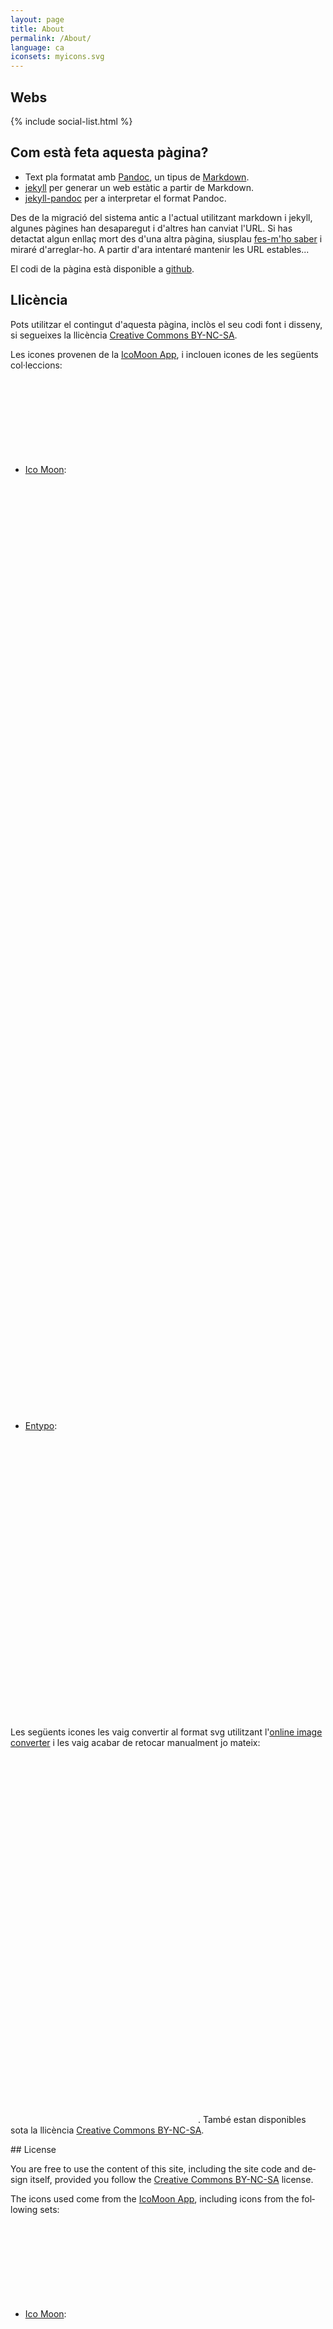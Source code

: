 ```yaml
---
layout: page
title: About
permalink: /About/
language: ca
iconsets: myicons.svg
---
```


## Webs

{% include social-list.html %}

## Com està feta aquesta pàgina?

* Text pla formatat amb [Pandoc](http://johnmacfarlane.net/pandoc), un tipus
  de [Markdown](https://ca.wikipedia.org/wiki/Markdown).
* [jekyll](http://jekyllrb.com) per generar un web estàtic a partir de
  Markdown.
* [jekyll-pandoc](https://github.com/mfenner/jekyll-pandoc) per a interpretar
  el format Pandoc.

Des de la migració del sistema antic a l'actual utilitzant markdown i jekyll,
algunes pàgines han desaparegut i d'altres han canviat l'URL. Si has detactat
algun enllaç mort des d'una altra pàgina, siusplau [fes-m'ho
saber]({{site.baseurl}}/Contact) i miraré d'arreglar-ho. A partir d'ara
intentaré mantenir les URL estables...

El codi de la pàgina està disponible a
[github](https://github.com/mcuquet/web).

## Llicència

Pots utilitzar el contingut d'aquesta pàgina, inclòs el seu codi font i
disseny, si segueixes la llicència [Creative Commons
BY-NC-SA](https://creativecommons.org/licenses/by-nc-sa/4.0/).

Les icones provenen de la [IcoMoon App](https://icomoon.io/app), i inclouen
icones de les següents col·leccions:

* [Ico Moon](https://icomoon.io/):
  <svg class="icon icon-me"><use xlink:href="#icon-me"></use></svg>
  <svg class="icon icon-textos"><use xlink:href="#icon-textos"></use></svg>
  <svg class="icon icon-code"><use xlink:href="#icon-code"></use></svg>
  <svg class="icon icon-muntanya"><use xlink:href="#icon-muntanya"></use></svg>
  <svg class="icon icon-research"><use xlink:href="#icon-research"></use></svg>
  <svg class="icon icon-contact"><use xlink:href="#icon-contact"></use></svg>
  <svg class="icon icon-github"><use xlink:href="#icon-github"></use></svg>
  <svg class="icon icon-lastfm"><use xlink:href="#icon-lastfm"></use></svg>
  <svg class="icon icon-linkedin2"><use xlink:href="#icon-linkedin2"></use></svg>
  <svg class="icon icon-twitter"><use xlink:href="#icon-twitter"></use></svg>
* [Entypo](http://www.entypo.com/):
  <svg class="icon icon-creative-commons"><use xlink:href="#icon-creative-commons"></use></svg>
  <svg class="icon icon-creative-commons-attribution"><use xlink:href="#icon-creative-commons-attribution"></use></svg>
  <svg class="icon icon-creative-commons-noncommercial-eu"><use xlink:href="#icon-creative-commons-noncommercial-eu"></use></svg>
  <svg class="icon icon-creative-commons-sharealike"><use xlink:href="#icon-creative-commons-sharealike"></use></svg>

Les següents icones les vaig convertir al format svg utilitzant l'[online image
converter](http://image.online-convert.com/convert-to-svg) i les vaig acabar
de retocar manualment jo mateix:
<svg class="icon icon-arxiv"><use xlink:href="#icon-arxiv"></use></svg>
<svg class="icon icon-librarything"><use xlink:href="#icon-librarything"></use></svg>
<svg class="icon icon-mendeley"><use xlink:href="#icon-mendeley"></use></svg>
<svg class="icon icon-wikiloc"><use xlink:href="#icon-wikiloc"></use></svg>.
També estan disponibles sota la llicència [Creative Commons
BY-NC-SA](https://creativecommons.org/licenses/by-nc-sa/4.0/).

<div lang="en">
## License

You are free to use the content of this site, including the site code and
design itself, provided you follow the [Creative Commons
BY-NC-SA](https://creativecommons.org/licenses/by-nc-sa/4.0/) license.

The icons used come from the [IcoMoon App](https://icomoon.io/app), including
icons from the following sets:

* [Ico Moon](https://icomoon.io/):
  <svg class="icon icon-me"><use xlink:href="#icon-me"></use></svg>
  <svg class="icon icon-textos"><use xlink:href="#icon-textos"></use></svg>
  <svg class="icon icon-code"><use xlink:href="#icon-code"></use></svg>
  <svg class="icon icon-muntanya"><use xlink:href="#icon-muntanya"></use></svg>
  <svg class="icon icon-research"><use xlink:href="#icon-research"></use></svg>
  <svg class="icon icon-contact"><use xlink:href="#icon-contact"></use></svg>
  <svg class="icon icon-github"><use xlink:href="#icon-github"></use></svg>
  <svg class="icon icon-lastfm"><use xlink:href="#icon-lastfm"></use></svg>
  <svg class="icon icon-linkedin2"><use xlink:href="#icon-linkedin2"></use></svg>
  <svg class="icon icon-twitter"><use xlink:href="#icon-twitter"></use></svg>
* [Entypo](http://www.entypo.com/):
  <svg class="icon icon-creative-commons"><use xlink:href="#icon-creative-commons"></use></svg>
  <svg class="icon icon-creative-commons-attribution"><use xlink:href="#icon-creative-commons-attribution"></use></svg>
  <svg class="icon icon-creative-commons-noncommercial-eu"><use xlink:href="#icon-creative-commons-noncommercial-eu"></use></svg>
  <svg class="icon icon-creative-commons-sharealike"><use xlink:href="#icon-creative-commons-sharealike"></use></svg>

The following icons were converted into svg using the [online image
converter](http://image.online-convert.com/convert-to-svg) and finished
manually by myself:
<svg class="icon icon-arxiv"><use xlink:href="#icon-arxiv"></use></svg>
<svg class="icon icon-librarything"><use xlink:href="#icon-librarything"></use></svg>
<svg class="icon icon-mendeley"><use xlink:href="#icon-mendeley"></use></svg>
<svg class="icon icon-wikiloc"><use xlink:href="#icon-wikiloc"></use></svg>.
They are also available under the [Creative Commons
BY-NC-SA](https://creativecommons.org/licenses/by-nc-sa/4.0/) license.
</div>
